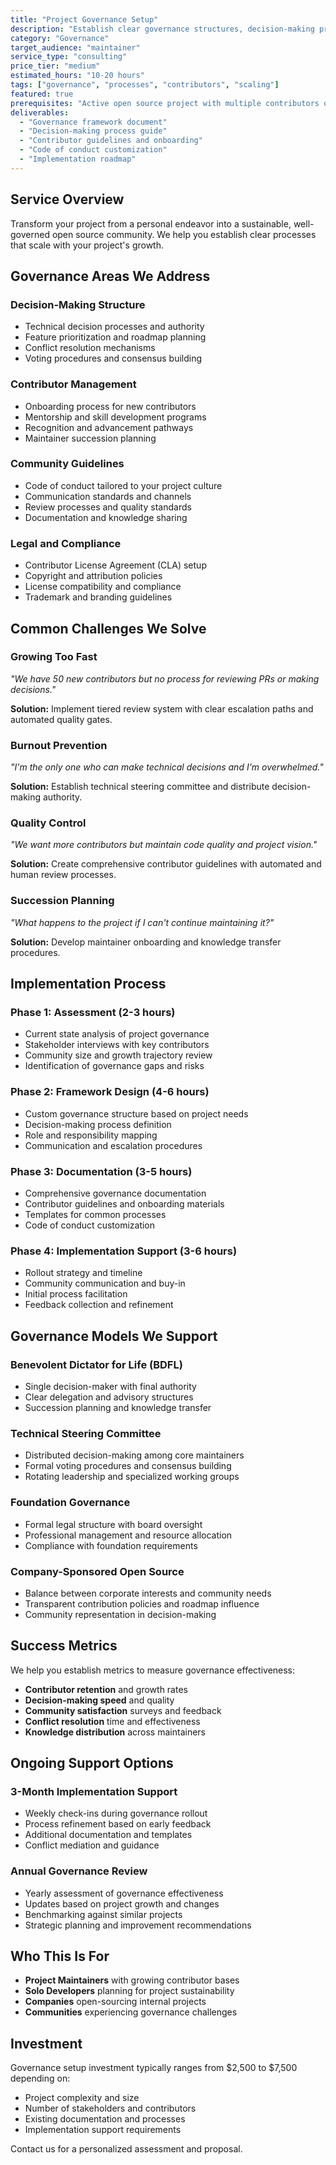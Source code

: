 ```yaml
---
title: "Project Governance Setup"
description: "Establish clear governance structures, decision-making processes, and contributor guidelines to scale your open source project sustainably."
category: "Governance"
target_audience: "maintainer"
service_type: "consulting"
price_tier: "medium"
estimated_hours: "10-20 hours"
tags: ["governance", "processes", "contributors", "scaling"]
featured: true
prerequisites: "Active open source project with multiple contributors or growth plans"
deliverables:
  - "Governance framework document"
  - "Decision-making process guide"
  - "Contributor guidelines and onboarding"
  - "Code of conduct customization"
  - "Implementation roadmap"
---
```


## Service Overview

Transform your project from a personal endeavor into a sustainable, well-governed open source community. We help you establish clear processes that scale with your project's growth.

## Governance Areas We Address

### Decision-Making Structure
- Technical decision processes and authority
- Feature prioritization and roadmap planning
- Conflict resolution mechanisms
- Voting procedures and consensus building

### Contributor Management
- Onboarding process for new contributors
- Mentorship and skill development programs
- Recognition and advancement pathways
- Maintainer succession planning

### Community Guidelines
- Code of conduct tailored to your project culture
- Communication standards and channels
- Review processes and quality standards
- Documentation and knowledge sharing

### Legal and Compliance
- Contributor License Agreement (CLA) setup
- Copyright and attribution policies
- License compatibility and compliance
- Trademark and branding guidelines

## Common Challenges We Solve

### Growing Too Fast
*"We have 50 new contributors but no process for reviewing PRs or making decisions."*

**Solution:** Implement tiered review system with clear escalation paths and automated quality gates.

### Burnout Prevention
*"I'm the only one who can make technical decisions and I'm overwhelmed."*

**Solution:** Establish technical steering committee and distribute decision-making authority.

### Quality Control
*"We want more contributors but maintain code quality and project vision."*

**Solution:** Create comprehensive contributor guidelines with automated and human review processes.

### Succession Planning
*"What happens to the project if I can't continue maintaining it?"*

**Solution:** Develop maintainer onboarding and knowledge transfer procedures.

## Implementation Process

### Phase 1: Assessment (2-3 hours)
- Current state analysis of project governance
- Stakeholder interviews with key contributors
- Community size and growth trajectory review
- Identification of governance gaps and risks

### Phase 2: Framework Design (4-6 hours)
- Custom governance structure based on project needs
- Decision-making process definition
- Role and responsibility mapping
- Communication and escalation procedures

### Phase 3: Documentation (3-5 hours)
- Comprehensive governance documentation
- Contributor guidelines and onboarding materials
- Templates for common processes
- Code of conduct customization

### Phase 4: Implementation Support (3-6 hours)
- Rollout strategy and timeline
- Community communication and buy-in
- Initial process facilitation
- Feedback collection and refinement

## Governance Models We Support

### Benevolent Dictator for Life (BDFL)
- Single decision-maker with final authority
- Clear delegation and advisory structures
- Succession planning and knowledge transfer

### Technical Steering Committee
- Distributed decision-making among core maintainers
- Formal voting procedures and consensus building
- Rotating leadership and specialized working groups

### Foundation Governance
- Formal legal structure with board oversight
- Professional management and resource allocation
- Compliance with foundation requirements

### Company-Sponsored Open Source
- Balance between corporate interests and community needs
- Transparent contribution policies and roadmap influence
- Community representation in decision-making

## Success Metrics

We help you establish metrics to measure governance effectiveness:

- **Contributor retention** and growth rates
- **Decision-making speed** and quality
- **Community satisfaction** surveys and feedback
- **Conflict resolution** time and effectiveness
- **Knowledge distribution** across maintainers

## Ongoing Support Options

### 3-Month Implementation Support
- Weekly check-ins during governance rollout
- Process refinement based on early feedback
- Additional documentation and templates
- Conflict mediation and guidance

### Annual Governance Review
- Yearly assessment of governance effectiveness
- Updates based on project growth and changes
- Benchmarking against similar projects
- Strategic planning and improvement recommendations

## Who This Is For

- **Project Maintainers** with growing contributor bases
- **Solo Developers** planning for project sustainability
- **Companies** open-sourcing internal projects
- **Communities** experiencing governance challenges

## Investment

Governance setup investment typically ranges from $2,500 to $7,500 depending on:
- Project complexity and size
- Number of stakeholders and contributors
- Existing documentation and processes
- Implementation support requirements

Contact us for a personalized assessment and proposal.